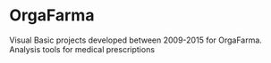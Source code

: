 # OrgaFarma
Visual Basic projects developed between 2009-2015 for OrgaFarma. Analysis tools for medical prescriptions 
